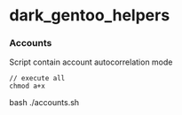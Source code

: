 # dark_gentoo_helpers

### Accounts
Script contain account autocorrelation mode
```
// execute all
chmod a+x

```
bash ./accounts.sh
